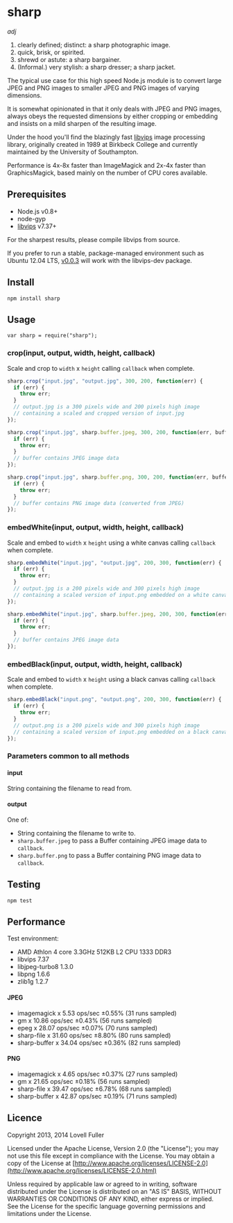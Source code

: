 ﻿# sharp

_adj_

1. clearly defined; distinct: a sharp photographic image. 
2. quick, brisk, or spirited. 
3. shrewd or astute: a sharp bargainer. 
4. (Informal.) very stylish: a sharp dresser; a sharp jacket. 

The typical use case for this high speed Node.js module is to convert large JPEG and PNG images to smaller JPEG and PNG images of varying dimensions.

It is somewhat opinionated in that it only deals with JPEG and PNG images, always obeys the requested dimensions by either cropping or embedding and insists on a mild sharpen of the resulting image.

Under the hood you'll find the blazingly fast [libvips](https://github.com/jcupitt/libvips) image processing library, originally created in 1989 at Birkbeck College and currently maintained by the University of Southampton.

Performance is 4x-8x faster than ImageMagick and 2x-4x faster than GraphicsMagick, based mainly on the number of CPU cores available.

## Prerequisites

* Node.js v0.8+
* node-gyp
* [libvips](https://github.com/jcupitt/libvips) v7.37+

For the sharpest results, please compile libvips from source.

If you prefer to run a stable, package-managed environment such as Ubuntu 12.04 LTS, [v0.0.3](https://github.com/lovell/sharp/tree/v0.0.3) will work with the libvips-dev package.

## Install

	npm install sharp

## Usage

	var sharp = require("sharp");

### crop(input, output, width, height, callback)

Scale and crop to `width` x `height` calling `callback` when complete.

```javascript
sharp.crop("input.jpg", "output.jpg", 300, 200, function(err) {
  if (err) {
    throw err;
  }
  // output.jpg is a 300 pixels wide and 200 pixels high image
  // containing a scaled and cropped version of input.jpg
});
```

```javascript
sharp.crop("input.jpg", sharp.buffer.jpeg, 300, 200, function(err, buffer) {
  if (err) {
    throw err;
  }
  // buffer contains JPEG image data
});
```

```javascript
sharp.crop("input.jpg", sharp.buffer.png, 300, 200, function(err, buffer) {
  if (err) {
    throw err;
  }
  // buffer contains PNG image data (converted from JPEG)
});
```

### embedWhite(input, output, width, height, callback)

Scale and embed to `width` x `height` using a white canvas calling `callback` when complete.

```javascript
sharp.embedWhite("input.jpg", "output.jpg", 200, 300, function(err) {
  if (err) {
    throw err;
  }
  // output.jpg is a 200 pixels wide and 300 pixels high image
  // containing a scaled version of input.png embedded on a white canvas
});
```

```javascript
sharp.embedWhite("input.jpg", sharp.buffer.jpeg, 200, 300, function(err, buffer) {
  if (err) {
    throw err;
  }
  // buffer contains JPEG image data
});
```

### embedBlack(input, output, width, height, callback)

Scale and embed to `width` x `height` using a black canvas calling `callback` when complete.

```javascript
sharp.embedBlack("input.png", "output.png", 200, 300, function(err) {
  if (err) {
    throw err;
  }
  // output.png is a 200 pixels wide and 300 pixels high image
  // containing a scaled version of input.png embedded on a black canvas
});
```

### Parameters common to all methods

#### input

String containing the filename to read from.

#### output

One of:
* String containing the filename to write to.
* `sharp.buffer.jpeg` to pass a Buffer containing JPEG image data to `callback`.
* `sharp.buffer.png` to pass a Buffer containing PNG image data to `callback`.

## Testing

	npm test

## Performance

Test environment:

* AMD Athlon 4 core 3.3GHz 512KB L2 CPU 1333 DDR3
* libvips 7.37
* libjpeg-turbo8 1.3.0
* libpng 1.6.6
* zlib1g 1.2.7

#### JPEG

* imagemagick x 5.53 ops/sec ±0.55% (31 runs sampled)
* gm x 10.86 ops/sec ±0.43% (56 runs sampled)
* epeg x 28.07 ops/sec ±0.07% (70 runs sampled)
* sharp-file x 31.60 ops/sec ±8.80% (80 runs sampled)
* sharp-buffer x 34.04 ops/sec ±0.36% (82 runs sampled)

#### PNG

* imagemagick x 4.65 ops/sec ±0.37% (27 runs sampled)
* gm x 21.65 ops/sec ±0.18% (56 runs sampled)
* sharp-file x 39.47 ops/sec ±6.78% (68 runs sampled)
* sharp-buffer x 42.87 ops/sec ±0.19% (71 runs sampled)

## Licence

Copyright 2013, 2014 Lovell Fuller

Licensed under the Apache License, Version 2.0 (the "License");
you may not use this file except in compliance with the License.
You may obtain a copy of the License at [http://www.apache.org/licenses/LICENSE-2.0](http://www.apache.org/licenses/LICENSE-2.0.html)

Unless required by applicable law or agreed to in writing, software
distributed under the License is distributed on an "AS IS" BASIS,
WITHOUT WARRANTIES OR CONDITIONS OF ANY KIND, either express or implied.
See the License for the specific language governing permissions and
limitations under the License.
